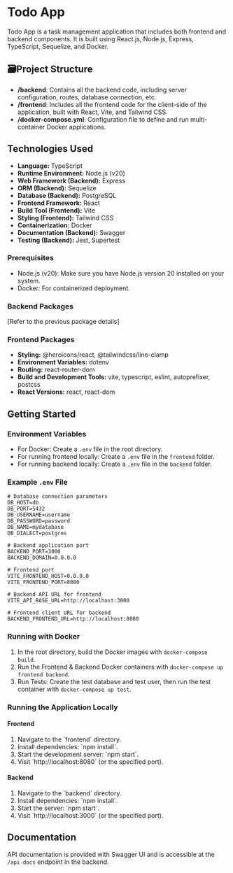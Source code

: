 # Todo App

Todo App is a task management application that includes both frontend and backend components. It is built using React.js, Node.js, Express, TypeScript, Sequelize, and Docker.

## 🗃Project Structure

- **/backend**: Contains all the backend code, including server configuration, routes, database connection, etc.
- **/frontend**: Includes all the frontend code for the client-side of the application, built with React, Vite, and Tailwind CSS.
- **/docker-compose.yml**: Configuration file to define and run multi-container Docker applications.

## Technologies Used

- **Language:** TypeScript
- **Runtime Environment:** Node.js (v20)
- **Web Framework (Backend):** Express
- **ORM (Backend):** Sequelize
- **Database (Backend):** PostgreSQL
- **Frontend Framework:** React
- **Build Tool (Frontend):** Vite
- **Styling (Frontend):** Tailwind CSS
- **Containerization:** Docker
- **Documentation (Backend):** Swagger
- **Testing (Backend):** Jest, Supertest


### Prerequisites

- Node.js (v20): Make sure you have Node.js version 20 installed on your system.
- Docker: For containerized deployment.



### Backend Packages

[Refer to the previous package details]

### Frontend Packages

- **Styling:** @heroicons/react, @tailwindcss/line-clamp
- **Environment Variables:** dotenv
- **Routing:** react-router-dom
- **Build and Development Tools:** vite, typescript, eslint, autoprefixer, postcss
- **React Versions:** react, react-dom

## Getting Started

### Environment Variables

- For Docker: Create a `.env` file in the root directory.
- For running frontend locally: Create a `.env` file in the `frontend` folder.
- For running backend locally: Create a `.env` file in the `backend` folder.

### Example `.env` File

```env
# Database connection parameters
DB_HOST=db
DB_PORT=5432
DB_USERNAME=username
DB_PASSWORD=password
DB_NAME=mydatabase
DB_DIALECT=postgres

# Backend application port
BACKEND_PORT=3000
BACKEND_DOMAIN=0.0.0.0

# Frontend port
VITE_FRONTEND_HOST=0.0.0.0
VITE_FRONTEND_PORT=8080

# Backend API URL for frontend
VITE_API_BASE_URL=http://localhost:3000

# Frontend client URL for backend
BACKEND_FRONTEND_URL=http://localhost:8080
```

### Running with Docker

1. In the root directory, build the Docker images with `docker-compose build`.
2. Run the Frontend & Backend Docker containers with `docker-compose up frontend backend`.
3. Run Tests: Create the test database and test user, then run the test container with `docker-compose up test`.


### Running the Application Locally

#### Frontend

1. Navigate to the \`frontend\` directory.
2. Install dependencies: \`npm install\`.
3. Start the development server: \`npm start\`.
4. Visit \`http://localhost:8080\` (or the specified port).

#### Backend

1. Navigate to the \`backend\` directory.
2. Install dependencies: \`npm install\`.
3. Start the server: \`npm start\`.
4. Visit \`http://localhost:3000\` (or the specified port).


## Documentation

API documentation is provided with Swagger UI and is accessible at the `/api-docs` endpoint in the backend.
